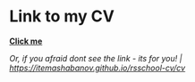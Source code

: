 # Link to my CV

__[Click me](https://itemashabnaov.github.io/rsschool-cv/cv)__

_Or, if you afraid dont see the link - its for you! | https://itemashabanov.github.io/rsschool-cv/cv_